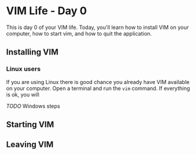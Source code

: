 # VIM Life - Day 0

This is day 0 of your VIM life. Today, you'll learn how to install VIM on your computer, how to start vim, and how to quit the application. 


## Installing VIM

### Linux users

If you are using Linux there is good chance you already have VIM available on your computer. Open a terminal and run the `vim` command. If everything is ok, you will 

*TODO* Windows steps

## Starting VIM


## Leaving VIM


